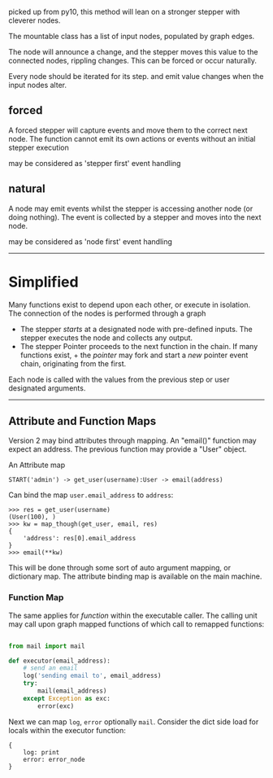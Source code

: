 

picked up from py10, this method will lean on a stronger stepper with cleverer nodes.

The mountable class has a list of input nodes, populated by graph edges.

The node will announce a change, and the stepper moves this value to the connected nodes, rippling changes. This can be forced or occur naturally.

Every node should be iterated for its step. and emit value changes when the input nodes alter.


## forced

A forced stepper will capture events and move them to the correct next node. The function cannot emit its own actions or events without an initial stepper execution

may be considered as 'stepper first' event handling

## natural

A node may emit events whilst the stepper is accessing another node (or doing nothing). The event is collected by a stepper and moves into the next node.

may be considered as 'node first' event handling

---

# Simplified

Many functions exist to depend upon each other, or execute in isolation.
The connection of the nodes is performed through a graph

+ The stepper _starts_ at a designated node with pre-defined inputs. The stepper executes the node and collects any output.
+ The stepper Pointer proceeds to the next function in the chain. If many functions exist, + the _pointer_ may fork and start a _new_ pointer event chain, originating from the first.

Each node is called with the values from the previous step or user designated arguments.

---

## Attribute and Function Maps

Version 2 may bind attributes through mapping. An "email()" function may expect an address. The previous function may provide a "User" object.

An Attribute map

    START('admin') -> get_user(username):User -> email(address)

Can bind the map `user.email_address` to `address`:

    >>> res = get_user(username)
    (User(100), )
    >>> kw = map_though(get_user, email, res)
    {
        'address': res[0].email_address
    }
    >>> email(**kw)

This will be done through some sort of auto argument mapping, or dictionary map.
The attribute binding map is available on the main machine.


### Function Map

The same applies for _function_ within the executable caller. The calling unit may call upon graph mapped functions of which call to remapped functions:

```py

from mail import mail

def executor(email_address):
    # send an email
    log('sending email to', email_address)
    try:
        mail(email_address)
    except Exception as exc:
        error(exc)
```

Next we can map `log`, `error` optionally `mail`. Consider the dict side load for locals within the executor function:

    {
        log: print
        error: error_node
    }